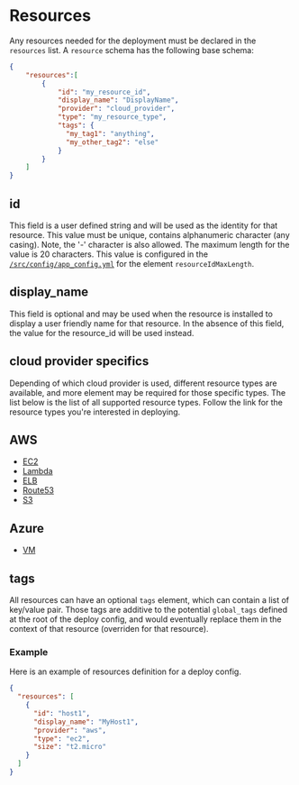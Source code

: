 # Resources

Any resources needed for the deployment must be declared in the `resources` list.
A `resource` schema has the following base schema:

```json
{
    "resources":[
        {
            "id": "my_resource_id",
            "display_name": "DisplayName",
            "provider": "cloud_provider",
            "type": "my_resource_type",
            "tags": {
              "my_tag1": "anything",
              "my_other_tag2": "else"
            }
        }
    ]
}
```

## id

This field is a user defined string and will be used as the identity for that resource.
This value must be unique, contains alphanumeric character (any casing). Note, the '-' character is also allowed.
The maximum length for the value is 20 characters. This value is configured in the [`/src/config/app_config.yml`](/src/config/app_config.yml) for the element `resourceIdMaxLength`.

## display_name

This field is optional and may be used when the resource is installed to display a user friendly name for that resource. In the absence of this field, the value for the resource_id will be used instead.

## cloud provider specifics

Depending of which cloud provider is used, different resource types are available, and more element may be required for those specific types.
The list below is the list of all supported resource types. Follow the link for the resource types you're interested in deploying.

## AWS

* [EC2](aws/ec2/README.md)
* [Lambda](aws/lambda/README.md)
* [ELB](aws/elb/README.md)
* [Route53](aws/route53/README.md)
* [S3](aws/s3/README.md)

## Azure

* [VM](azure/vm/README.md)

## tags

All resources can have an optional `tags` element, which can contain a list of key/value pair. Those tags are additive to the potential `global_tags` defined at the root of the deploy config, and would eventually replace them in the context of that resource (overriden for that resource).

### Example

Here is an example of resources definition for a deploy config.

```json
{
  "resources": [
    {
      "id": "host1",
      "display_name": "MyHost1",
      "provider": "aws",
      "type": "ec2",
      "size": "t2.micro"
    }
  ]
}
```
